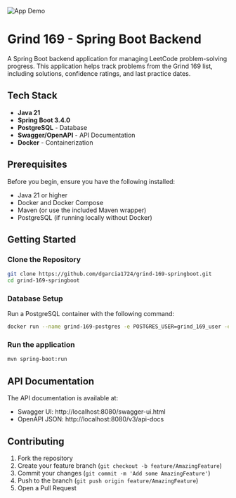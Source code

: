 ![App Demo](grind-169-springboot/project-gif.gif)

# Grind 169 - Spring Boot Backend

A Spring Boot backend application for managing LeetCode problem-solving progress. This application helps track problems from the Grind 169 list, including solutions, confidence ratings, and last practice dates.

## Tech Stack

- **Java 21**
- **Spring Boot 3.4.0**
- **PostgreSQL** - Database
- **Swagger/OpenAPI** - API Documentation
- **Docker** - Containerization

## Prerequisites

Before you begin, ensure you have the following installed:
- Java 21 or higher
- Docker and Docker Compose
- Maven (or use the included Maven wrapper)
- PostgreSQL (if running locally without Docker)

## Getting Started



### Clone the Repository 

```bash
git clone https://github.com/dgarcia1724/grind-169-springboot.git
cd grind-169-springboot
```

### Database Setup

Run a PostgreSQL container with the following command:

```bash
docker run --name grind-169-postgres -e POSTGRES_USER=grind_169_user -e POSTGRES_PASSWORD=grind_169_password -e POSTGRES_DB=grind_169_db -p 5432:5432 -d postgres
```


### Run the application

```bash
mvn spring-boot:run
```

## API Documentation
The API documentation is available at:
- Swagger UI: http://localhost:8080/swagger-ui.html
- OpenAPI JSON: http://localhost:8080/v3/api-docs

## Contributing
1. Fork the repository
2. Create your feature branch (`git checkout -b feature/AmazingFeature`)
3. Commit your changes (`git commit -m 'Add some AmazingFeature'`)
4. Push to the branch (`git push origin feature/AmazingFeature`)
5. Open a Pull Request
